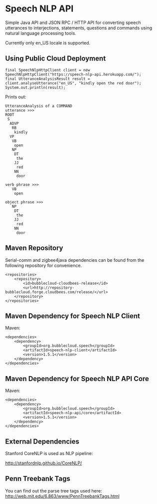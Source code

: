 Speech NLP API
==============

Simple Java API and JSON RPC / HTTP API for converting speech utterances to interjections, statements, questions and commands using natural language processing tools.

Currently only en_US locale is supported.

Using Public Cloud Deployment
-----------------------------

```
final SpeechNlpHttpClient client = new SpeechNlpHttpClient("https://speech-nlp-api.herokuapp.com/");
final UtteranceAnalysisResult result = client.analyseUtterance("en_US", "kindly open the red door");
System.out.println(result);
```

Prints out:

```
UtteranceAnalysis of a COMMAND
utterance >>>
ROOT
 S
  ADVP
   RB
    kindly
  VP
   VB
    open
   NP
    DT
     the
    JJ
     red
    NN
     door

verb phrase >>>
   VB
    open

object phrase >>>
   NP
    DT
     the
    JJ
     red
    NN
     door
```

Maven Repository
----------------

Serial-comm and zigbee4java dependencies can be found from the following repository for convenience.

```
<repositories>
    <repository>
        <id>bubblecloud-cloudbees-release</id>
        <url>http://repository-bubblecloud.forge.cloudbees.com/release/</url>
    </repository>
</repositories>
```

Maven Dependency for Speech NLP Client
--------------------------------------

Maven:

```
<dependencies>
    <dependency>
        <groupId>org.bubblecloud.speech</groupId>
        <artifactId>speech-nlp-client</artifactId>
        <version>1.5.1</version>
    </dependency>
</dependencies>
```

Maven Dependency for Speech NLP API Core
----------------------------------------

Maven:

```
<dependencies>
    <dependency>
        <groupId>org.bubblecloud.speech</groupId>
        <artifactId>speech-nlp-api/core</artifactId>
        <version>1.5.1</version>
    </dependency>
</dependencies>
```

External Dependencies
---------------------

Stanford CoreNLP is used as NLP pipeline:

http://stanfordnlp.github.io/CoreNLP/

Penn Treebank Tags
------------------

You can find out the parse tree tags used here:
http://web.mit.edu/6.863/www/PennTreebankTags.html
